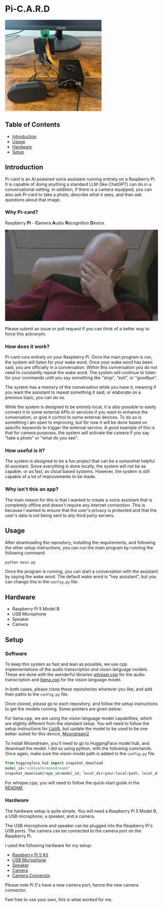 # Pi-C.A.R.D

<img src="assets/assistant.png" height="300">

## Table of Contents
- [Introduction](#introduction)
- [Usage](#usage)
- [Hardware](#hardware)
- [Setup](#setup)

## Introduction
Pi-card is an AI powered voice assistant running entirely on a Raspberry Pi. It is capable of doing anything a standard LLM (like ChatGPT) can do in a conversational setting. 
In addition, if there is a camera equipped, you can also ask Pi-card to take a photo, describe what it sees, and then ask questions about that image. 

### Why Pi-card?
Raspberry **Pi** - **C**amera **A**udio **R**ecognition **D**evice. 

<img src="assets/picard-facepalm.jpg" height="300">

Please submit an issue or pull request if you can think of a better way to force this ackronym.

### How does it work?
Pi-card runs entirely on your Raspberry Pi. Once the main program is run, the system will listen for your wake word. Once your wake word has been said, you are officially in a conversation. Within this conversation you do not need to constantly repeat the wake word. The system will continue to listen for your commands until you say something like "stop", "exit", or "goodbye". 

The system has a memory of the conversation while you have it, meaning if you want the assistant to repeat something it said, or elaborate on a previous topic, you can do so.

While the system is designed to be entirely local, it is also possible to easily connect it to some external APIs or services if you want to enhance the conversation, or give it control to some external devices. To do so is something I am open to improving, but for now it will be done based on specific keywords to trigger the external service. A good example of this is that for camera purposes, the system will activate the camera if you say "take a photo" or "what do you see".

### How useful is it?

The system is designed to be a fun project that can be a *somewhat* helpful AI assistant. Since everything is done locally, the system will not be as capable, or as fast, as cloud based systems. However, the system is still capable of a lot of improvements to be made.

### Why isn't this an app?

The main reason for this is that I wanted to create a voice assistant that is completely offline and doesn't require any internet connection. This is because I wanted to ensure that the user's privacy is protected and that the user's data is not being sent to any third party servers.

## Usage
After downloading the repository, installing the requirements, and following the other setup instructions, you can run the main program by running the following command:
```bash
python main.py
```

Once the program is running, you can start a conversation with the assistant by saying the wake word. The default wake word is "hey assistant", but you can change this in the `config.py` file.


## Hardware
- Raspberry Pi 5 Model B
- USB Microphone
- Speaker
- Camera


## Setup

### Software

To keep this system as fast and lean as possible, we use cpp implementations of the audio transcription and vision language models. These are done with the wonderful libraries [whipser.cpp](https://github.com/ggerganov/whisper.cpp
) for the audio transcription and [llama.cpp](https://github.com/ggerganov/llama.cpp
) for the vision language model.

In both cases, please clone these repositories wherever you like, and add their paths to the `config.py` file.

Once cloned, please go to each repository, and follow the setup instructions to get the models running. Some pointers are given below:

For llama.cpp, we are using the vision language model capabilities, which are slightly different from the standard setup. You will need to follow the setup instructions for [LlaVA](https://github.com/ggerganov/llama.cpp/blob/master/examples/llava/README.md), but update the model to be used to be one better suited for this device, [Moondream2](moondream.ai) 

To install Moondream, you'll need to go to HuggingFace model hub, and download the model. I did so using python, with the following commands. Once again, make sure the vision model path is added to the `config.py` file.

```python
from huggingface_hub import snapshot_download
model_id="vikhyatk/moondream2"
snapshot_download(repo_id=model_id, local_dir=your/local/path, local_dir_use_symlinks=False, revision="main")
```



For whisper.cpp, you will need to follow the quick-start guide in the [README](https://github.com/ggerganov/whisper.cpp?tab=readme-ov-file#quick-start).


### Hardware

The hardware setup is quite simple. You will need a Raspberry Pi 5 Model B, a USB microphone, a speaker, and a camera.

The USB microphone and speaker can be plugged into the Raspberry Pi's USB ports. The camera can be connected to the camera port on the Raspberry Pi.

I used the following hardware for my setup:
- [Raspberry Pi 5 Kit](https://www.amazon.com/dp/B0CRSNCJ6Y?psc=1&ref=ppx_yo2ov_dt_b_product_details)
- [USB Microphone](https://www.amazon.com/dp/B087PTH787?psc=1&ref=ppx_yo2ov_dt_b_product_details)
- [Speaker](https://www.amazon.com/dp/B075M7FHM1?ref=ppx_yo2ov_dt_b_product_details&th=1)
- [Camera](https://www.amazon.com/dp/B012V1HEP4?ref=ppx_yo2ov_dt_b_product_details&th=1)
- [Camera Connector](https://www.amazon.com/dp/B0716TB6X3?psc=1&ref=ppx_yo2ov_dt_b_product_details)

Please note Pi 5's have a new camera port, hence the new camera connector.

Feel free to use your own, this is what worked for me.